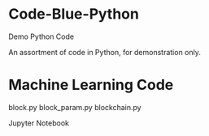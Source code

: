 Code-Blue-Python
================

Demo Python Code

An assortment of code in Python, for demonstration only.

Machine Learning Code
=====================
block.py
block_param.py
blockchain.py


Jupyter Notebook
